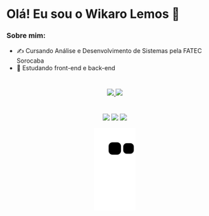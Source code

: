 # Olá! Eu sou o Wikaro Lemos 👋

### Sobre mim:

- ✍️ Cursando Análise e Desenvolvimento de Sistemas pela FATEC Sorocaba
- 📖 Estudando front-end e back-end

#
###

<div align="center">
  <a href="https://github.com/wikarolemos">
  <img height="180em" src="https://github-readme-stats.vercel.app/api?username=wikarolemos&show_icons=true&theme=github_dark&include_all_commits=true&count_private=true"/>
  <img height="180em" src="https://github-readme-stats.vercel.app/api/top-langs/?username=wikarolemos&layout=compact&langs_count=7&theme=github_dark"/>
</div>

#
###

<div align="center">
  <a href="https://www.youtube.com/channel/UCAlZ2pVsExrzxsL9iF4eyYQ" target="_blank"><img src="https://img.shields.io/badge/YouTube-FF0000?style=for-the-badge&logo=youtube&logoColor=white" target="_blank"></a>
  <a href="https://instagram.com/wikaro.lemos" target="_blank"><img src="https://img.shields.io/badge/-Instagram-%23E4405F?style=for-the-badge&logo=instagram&logoColor=white" target="_blank"></a>
  <a href="mailto:wikaro.lemos@hotmail.com"><img src="https://img.shields.io/badge/Microsoft_Outlook-0078D4?style=for-the-badge&logo=microsoft-outlook&logoColor=white" target="_blank"></a> 
 
  ![Snake animation](https://github.com/wikarolemos/wikarolemos/blob/output/github-contribution-grid-snake.svg)
 
</div>
